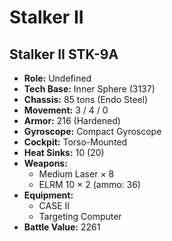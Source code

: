 # Stalker II
## Stalker II STK-9A
- **Role:** Undefined
- **Tech Base:** Inner Sphere (3137)
- **Chassis:** 85 tons (Endo Steel)
- **Movement:** 3 / 4 / 0
- **Armor:** 216 (Hardened)
- **Gyroscope:** Compact Gyroscope
- **Cockpit:** Torso-Mounted
- **Heat Sinks:** 10 (20)
- **Weapons:**
  - Medium Laser × 8
  - ELRM 10 × 2 (ammo: 36)
- **Equipment:**
  - CASE II
  - Targeting Computer
- **Battle Value:** 2261

